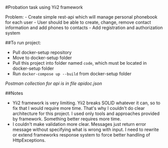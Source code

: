 #Probation task using Yii2 framework

Problem:
    - Create simple rest-api which will manage personal phonebook for each user
    - User should be able to create, change, remove contact information and add phones to contacts
    - Add registration and authorization system

##To run project:
 
 * Pull docker-setup repository
 * Move to docker-setup folder
 * Pull this project into folder named `code`, which must be located in docker-setup folder
 * Run `docker-compose up --build`  from docker-setup folder
 
_Postman collection for api is in file apidoc.json_

##Notes

* Yii2 framework is very limiting. Yii2 breaks SOLID whatever it can, so to fix that I would require more time.
That's why I couldn't do clear architecture for this project. I used only tools and approaches provided by framework.
Something better requires more time.
* I couldn't make validation more clear. Messages just return error message without specifying what is wrong with input.
I need to rewrite or extend frameworks response system to force better handling of HttpExceptions. 
